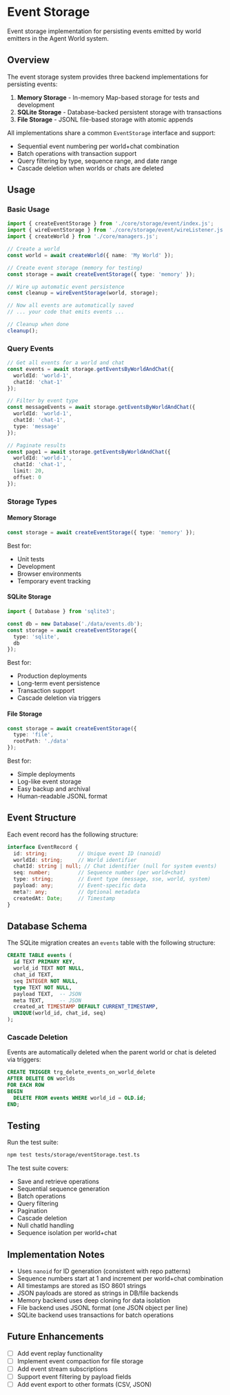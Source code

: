 # Event Storage

Event storage implementation for persisting events emitted by world emitters in the Agent World system.

## Overview

The event storage system provides three backend implementations for persisting events:

1. **Memory Storage** - In-memory Map-based storage for tests and development
2. **SQLite Storage** - Database-backed persistent storage with transactions
3. **File Storage** - JSONL file-based storage with atomic appends

All implementations share a common `EventStorage` interface and support:
- Sequential event numbering per world+chat combination
- Batch operations with transaction support
- Query filtering by type, sequence range, and date range
- Cascade deletion when worlds or chats are deleted

## Usage

### Basic Usage

```typescript
import { createEventStorage } from './core/storage/event/index.js';
import { wireEventStorage } from './core/storage/event/wireListener.js';
import { createWorld } from './core/managers.js';

// Create a world
const world = await createWorld({ name: 'My World' });

// Create event storage (memory for testing)
const storage = await createEventStorage({ type: 'memory' });

// Wire up automatic event persistence
const cleanup = wireEventStorage(world, storage);

// Now all events are automatically saved
// ... your code that emits events ...

// Cleanup when done
cleanup();
```

### Query Events

```typescript
// Get all events for a world and chat
const events = await storage.getEventsByWorldAndChat({
  worldId: 'world-1',
  chatId: 'chat-1'
});

// Filter by event type
const messageEvents = await storage.getEventsByWorldAndChat({
  worldId: 'world-1',
  chatId: 'chat-1',
  type: 'message'
});

// Paginate results
const page1 = await storage.getEventsByWorldAndChat({
  worldId: 'world-1',
  chatId: 'chat-1',
  limit: 20,
  offset: 0
});
```

### Storage Types

#### Memory Storage
```typescript
const storage = await createEventStorage({ type: 'memory' });
```

Best for:
- Unit tests
- Development
- Browser environments
- Temporary event tracking

#### SQLite Storage
```typescript
import { Database } from 'sqlite3';

const db = new Database('./data/events.db');
const storage = await createEventStorage({ 
  type: 'sqlite',
  db 
});
```

Best for:
- Production deployments
- Long-term event persistence
- Transaction support
- Cascade deletion via triggers

#### File Storage
```typescript
const storage = await createEventStorage({ 
  type: 'file',
  rootPath: './data'
});
```

Best for:
- Simple deployments
- Log-like event storage
- Easy backup and archival
- Human-readable JSONL format

## Event Structure

Each event record has the following structure:

```typescript
interface EventRecord {
  id: string;          // Unique event ID (nanoid)
  worldId: string;     // World identifier
  chatId: string | null; // Chat identifier (null for system events)
  seq: number;         // Sequence number (per world+chat)
  type: string;        // Event type (message, sse, world, system)
  payload: any;        // Event-specific data
  meta?: any;          // Optional metadata
  createdAt: Date;     // Timestamp
}
```

## Database Schema

The SQLite migration creates an `events` table with the following structure:

```sql
CREATE TABLE events (
  id TEXT PRIMARY KEY,
  world_id TEXT NOT NULL,
  chat_id TEXT,
  seq INTEGER NOT NULL,
  type TEXT NOT NULL,
  payload TEXT,  -- JSON
  meta TEXT,     -- JSON
  created_at TIMESTAMP DEFAULT CURRENT_TIMESTAMP,
  UNIQUE(world_id, chat_id, seq)
);
```

### Cascade Deletion

Events are automatically deleted when the parent world or chat is deleted via triggers:

```sql
CREATE TRIGGER trg_delete_events_on_world_delete
AFTER DELETE ON worlds
FOR EACH ROW
BEGIN
  DELETE FROM events WHERE world_id = OLD.id;
END;
```

## Testing

Run the test suite:

```bash
npm test tests/storage/eventStorage.test.ts
```

The test suite covers:
- Save and retrieve operations
- Sequential sequence generation
- Batch operations
- Query filtering
- Pagination
- Cascade deletion
- Null chatId handling
- Sequence isolation per world+chat

## Implementation Notes

- Uses `nanoid` for ID generation (consistent with repo patterns)
- Sequence numbers start at 1 and increment per world+chat combination
- All timestamps are stored as ISO 8601 strings
- JSON payloads are stored as strings in DB/file backends
- Memory backend uses deep cloning for data isolation
- File backend uses JSONL format (one JSON object per line)
- SQLite backend uses transactions for batch operations

## Future Enhancements

- [ ] Add event replay functionality
- [ ] Implement event compaction for file storage
- [ ] Add event stream subscriptions
- [ ] Support event filtering by payload fields
- [ ] Add event export to other formats (CSV, JSON)
